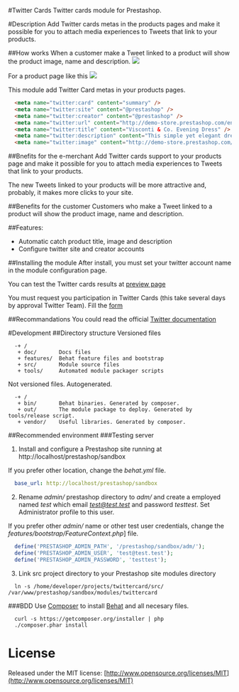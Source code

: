 #Twitter Cards
  Twitter cards module for Prestashop.

#Description
  Add Twitter cards metas in the products pages and make it possible for you to attach media experiences to Tweets that link to your products.

##How works
  When a customer make a Tweet linked to a product will show the product image, name and description.
  ![](https://raw.github.com/mabarroso/PrestaShop-twittercard/master/README_twitter.jpg)

  For a product page like this
  ![](https://raw.github.com/mabarroso/PrestaShop-twittercard/master/README_shop.jpg)

  This module add Twitter Card metas in your products pages.
```html
  <meta name="twitter:card" content="summary" />
  <meta name="twitter:site" content="@prestashop" />
  <meta name="twitter:creator" content="@prestashop" />
  <meta name="twitter:url" content="http://demo-store.prestashop.com/en/evening-dresses/27-visconti-co-evening-dress.html" />
  <meta name="twitter:title" content="Visconti & Co. Evening Dress" />
  <meta name="twitter:description" content="This simple yet elegant dress is ideal for any special occasion. The ruched detailing and the handsewn beading accent your neckline, and the straps are trimmed so they won't scratch your neck. Its cream color is so easy to match with any handbag or shoes, there's no reason not to own it!" />
  <meta name="twitter:image" content="http://demo-store.prestashop.com/27-50-large/visconti-co-evening-dress.jpg" />
```

##Bnefits for the e-merchant
  Add Twitter cards support to your products page and make it possible for you to attach media experiences to Tweets that link to your products.

  The new Tweets linked to your products will be more attractive and, probably, it makes  more clicks to your site.

##Benefits for the customer
  Customers who make a Tweet linked to a product will show the product image, name and description.

##Features:
  - Automatic catch product title, image and description
  - Configure twitter site and creator accounts

##Installing the module
  After install, you must set your twitter account name in the module configuration page.

  You can test the Twitter cards results at [preview page](https://dev.twitter.com/docs/cards/preview)

  You must request you participation in Twitter Cards (this take several days by  approval Twitter Team). Fill the [form](https://dev.twitter.com/form/participate-twitter-cards)

##Recommandations
  You could read the official [Twitter documentation](https://dev.twitter.com/docs/cards)

#Development
##Directory structure
  Versioned files
```
  -+ /
   + doc/       Docs files
   + features/  Behat feature files and bootstrap
   + src/       Module source files
   + tools/     Automated module packager scripts
```

  Not versioned files. Autogenerated.
```
  -+ /
   + bin/       Behat binaries. Generated by composer.
   + out/       The module package to deploy. Generated by tools/release script.
   + vendor/    Useful libraries. Generated by composer.
```

##Recommended environment
###Testing server
1. Install and configure a Prestashop site running at http://localhost/prestashop/sandbox

  If you prefer other location, change the *behat.yml* file.
```yml
  base_url: http://localhost/prestashop/sandbox
```

2. Rename *admin/* prestashop directory to *adm/* and create a employed named *test* which email *test@test.test* and password *testtest*. Set Administrator profile to this user.

  If you prefer other *admin/* name or other test user credentials, change the *features/bootstrap/FeatureContext.php*] file.
```php
  define('PRESTASHOP_ADMIN_PATH', '/prestashop/sandbox/adm/');
  define('PRESTASHOP_ADMIN_USER', 'test@test.test');
  define('PRESTASHOP_ADMIN_PASSWORD', 'testtest');
```
3. Link src project directory to your Prestashop site modules directory
```shell
  ln -s /home/developer/projects/twittercard/src/ /var/www/prestashop/sandbox/modules/twittercard
```


###BDD
Use [Composer](http://getcomposer.org/) to install [Behat](http://behat.org) and all necesary files.
```shell
  curl -s https://getcomposer.org/installer | php
  ./composer.phar install
```


# License
  Released under the MIT license: [http://www.opensource.org/licenses/MIT](http://www.opensource.org/licenses/MIT)
